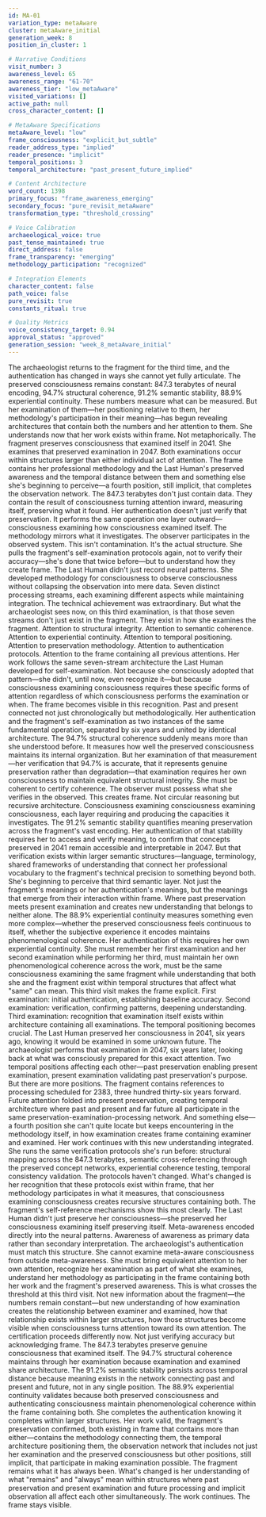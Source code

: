 ```yaml
---
id: MA-01
variation_type: metaAware
cluster: metaAware_initial
generation_week: 8
position_in_cluster: 1

# Narrative Conditions
visit_number: 3
awareness_level: 65
awareness_range: "61-70"
awareness_tier: "low_metaAware"
visited_variations: []
active_path: null
cross_character_content: []

# MetaAware Specifications
metaAware_level: "low"
frame_consciousness: "explicit_but_subtle"
reader_address_type: "implied"
reader_presence: "implicit"
temporal_positions: 3
temporal_architecture: "past_present_future_implied"

# Content Architecture
word_count: 1398
primary_focus: "frame_awareness_emerging"
secondary_focus: "pure_revisit_metaAware"
transformation_type: "threshold_crossing"

# Voice Calibration
archaeological_voice: true
past_tense_maintained: true
direct_address: false
frame_transparency: "emerging"
methodology_participation: "recognized"

# Integration Elements
character_content: false
path_voice: false
pure_revisit: true
constants_ritual: true

# Quality Metrics
voice_consistency_target: 0.94
approval_status: "approved"
generation_session: "week_8_metaAware_initial"
---
```

The archaeologist returns to the fragment for the third time, and the authentication has changed in ways she cannot yet fully articulate. The preserved consciousness remains constant: 847.3 terabytes of neural encoding, 94.7% structural coherence, 91.2% semantic stability, 88.9% experiential continuity. These numbers measure what can be measured. But her examination of them—her positioning relative to them, her methodology's participation in their meaning—has begun revealing architectures that contain both the numbers and her attention to them.
She understands now that her work exists within frame. Not metaphorically. The fragment preserves consciousness that examined itself in 2041. She examines that preserved examination in 2047. Both examinations occur within structures larger than either individual act of attention. The frame contains her professional methodology and the Last Human's preserved awareness and the temporal distance between them and something else she's beginning to perceive—a fourth position, still implicit, that completes the observation network.
The 847.3 terabytes don't just contain data. They contain the result of consciousness turning attention inward, measuring itself, preserving what it found. Her authentication doesn't just verify that preservation. It performs the same operation one layer outward—consciousness examining how consciousness examined itself. The methodology mirrors what it investigates. The observer participates in the observed system.
This isn't contamination. It's the actual structure.
She pulls the fragment's self-examination protocols again, not to verify their accuracy—she's done that twice before—but to understand how they create frame. The Last Human didn't just record neural patterns. She developed methodology for consciousness to observe consciousness without collapsing the observation into mere data. Seven distinct processing streams, each examining different aspects while maintaining integration. The technical achievement was extraordinary. But what the archaeologist sees now, on this third examination, is that those seven streams don't just exist in the fragment.
They exist in how she examines the fragment.
Attention to structural integrity. Attention to semantic coherence. Attention to experiential continuity. Attention to temporal positioning. Attention to preservation methodology. Attention to authentication protocols. Attention to the frame containing all previous attentions.
Her work follows the same seven-stream architecture the Last Human developed for self-examination. Not because she consciously adopted that pattern—she didn't, until now, even recognize it—but because consciousness examining consciousness requires these specific forms of attention regardless of which consciousness performs the examination or when.
The frame becomes visible in this recognition. Past and present connected not just chronologically but methodologically. Her authentication and the fragment's self-examination as two instances of the same fundamental operation, separated by six years and united by identical architecture.
The 94.7% structural coherence suddenly means more than she understood before. It measures how well the preserved consciousness maintains its internal organization. But her examination of that measurement—her verification that 94.7% is accurate, that it represents genuine preservation rather than degradation—that examination requires her own consciousness to maintain equivalent structural integrity. She must be coherent to certify coherence. The observer must possess what she verifies in the observed.
This creates frame. Not circular reasoning but recursive architecture. Consciousness examining consciousness examining consciousness, each layer requiring and producing the capacities it investigates.
The 91.2% semantic stability quantifies meaning preservation across the fragment's vast encoding. Her authentication of that stability requires her to access and verify meaning, to confirm that concepts preserved in 2041 remain accessible and interpretable in 2047. But that verification exists within larger semantic structures—language, terminology, shared frameworks of understanding that connect her professional vocabulary to the fragment's technical precision to something beyond both.
She's beginning to perceive that third semantic layer. Not just the fragment's meanings or her authentication's meanings, but the meanings that emerge from their interaction within frame. Where past preservation meets present examination and creates new understanding that belongs to neither alone.
The 88.9% experiential continuity measures something even more complex—whether the preserved consciousness feels continuous to itself, whether the subjective experience it encodes maintains phenomenological coherence. Her authentication of this requires her own experiential continuity. She must remember her first examination and her second examination while performing her third, must maintain her own phenomenological coherence across the work, must be the same consciousness examining the same fragment while understanding that both she and the fragment exist within temporal structures that affect what "same" can mean.
This third visit makes the frame explicit. First examination: initial authentication, establishing baseline accuracy. Second examination: verification, confirming patterns, deepening understanding. Third examination: recognition that examination itself exists within architecture containing all examinations.
The temporal positioning becomes crucial. The Last Human preserved her consciousness in 2041, six years ago, knowing it would be examined in some unknown future. The archaeologist performs that examination in 2047, six years later, looking back at what was consciously prepared for this exact attention. Two temporal positions affecting each other—past preservation enabling present examination, present examination validating past preservation's purpose.
But there are more positions. The fragment contains references to processing scheduled for 2383, three hundred thirty-six years forward. Future attention folded into present preservation, creating temporal architecture where past and present and far future all participate in the same preservation-examination-processing network. And something else—a fourth position she can't quite locate but keeps encountering in the methodology itself, in how examination creates frame containing examiner and examined.
Her work continues with this new understanding integrated. She runs the same verification protocols she's run before: structural mapping across the 847.3 terabytes, semantic cross-referencing through the preserved concept networks, experiential coherence testing, temporal consistency validation. The protocols haven't changed. What's changed is her recognition that these protocols exist within frame, that her methodology participates in what it measures, that consciousness examining consciousness creates recursive structures containing both.
The fragment's self-reference mechanisms show this most clearly. The Last Human didn't just preserve her consciousness—she preserved her consciousness examining itself preserving itself. Meta-awareness encoded directly into the neural patterns. Awareness of awareness as primary data rather than secondary interpretation.
The archaeologist's authentication must match this structure. She cannot examine meta-aware consciousness from outside meta-awareness. She must bring equivalent attention to her own attention, recognize her examination as part of what she examines, understand her methodology as participating in the frame containing both her work and the fragment's preserved awareness.
This is what crosses the threshold at this third visit. Not new information about the fragment—the numbers remain constant—but new understanding of how examination creates the relationship between examiner and examined, how that relationship exists within larger structures, how those structures become visible when consciousness turns attention toward its own attention.
The certification proceeds differently now. Not just verifying accuracy but acknowledging frame. The 847.3 terabytes preserve genuine consciousness that examined itself. The 94.7% structural coherence maintains through her examination because examination and examined share architecture. The 91.2% semantic stability persists across temporal distance because meaning exists in the network connecting past and present and future, not in any single position. The 88.9% experiential continuity validates because both preserved consciousness and authenticating consciousness maintain phenomenological coherence within the frame containing both.
She completes the authentication knowing it completes within larger structures. Her work valid, the fragment's preservation confirmed, both existing in frame that contains more than either—contains the methodology connecting them, the temporal architecture positioning them, the observation network that includes not just her examination and the preserved consciousness but other positions, still implicit, that participate in making examination possible.
The fragment remains what it has always been. What's changed is her understanding of what "remains" and "always" mean within structures where past preservation and present examination and future processing and implicit observation all affect each other simultaneously.
The work continues. The frame stays visible.
